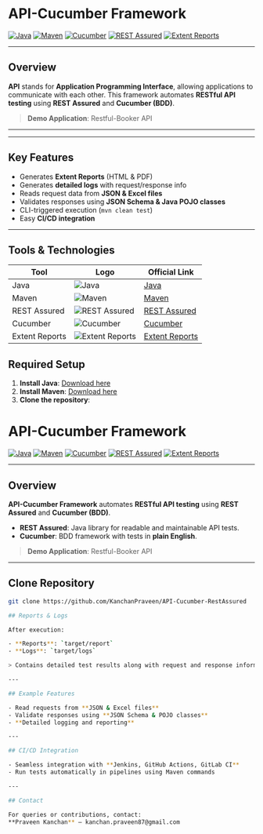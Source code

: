 # API-Cucumber Framework

[![Java](https://img.shields.io/badge/Java-ED8B00?style=flat&logo=java&logoColor=white)](https://www.oracle.com/java/)
[![Maven](https://img.shields.io/badge/Maven-C71A36?style=flat&logo=Apache%20Maven&logoColor=white)](https://maven.apache.org/)
[![Cucumber](https://img.shields.io/badge/Cucumber-29BA0F?style=flat&logo=cucumber&logoColor=white)](https://cucumber.io/)
[![REST Assured](https://raw.githubusercontent.com/rest-assured/rest-assured/master/rest-assured-logo-green.png)](https://rest-assured.io/)
[![Extent Reports](https://img.shields.io/badge/ExtentReports-FF5733?style=flat&logo=appveyor&logoColor=white)](http://extentreports.com/)

---

## Overview
**API** stands for **Application Programming Interface**, allowing applications to communicate with each other. This framework automates **RESTful API testing** using **REST Assured** and **Cucumber (BDD)**.

> **Demo Application**: Restful-Booker API

---
---

## Key Features
- Generates **Extent Reports** (HTML & PDF)
- Generates **detailed logs** with request/response info
- Reads request data from **JSON & Excel files**
- Validates responses using **JSON Schema & Java POJO classes**
- CLI-triggered execution (`mvn clean test`)
- Easy **CI/CD integration**

---

## Tools & Technologies

| Tool           | Logo                                                                                                           | Official Link                       |
|----------------|----------------------------------------------------------------------------------------------------------------|-------------------------------------|
| Java           | ![Java](https://img.shields.io/badge/Java-ED8B00?style=flat&logo=java&logoColor=white)                         | [Java](https://www.oracle.com/java/) |
| Maven          | ![Maven](https://img.shields.io/badge/Maven-C71A36?style=flat&logo=Apache%20Maven&logoColor=white)              | [Maven](https://maven.apache.org/)   |
| REST Assured   | ![REST Assured](https://raw.githubusercontent.com/rest-assured/rest-assured/master/rest-assured-logo-green.png) | [REST Assured](https://rest-assured.io/) |
| Cucumber       | ![Cucumber](https://img.shields.io/badge/Cucumber-29BA0F?style=flat&logo=cucumber&logoColor=white)              | [Cucumber](https://cucumber.io/)     |
| Extent Reports | ![Extent Reports](https://img.shields.io/badge/ExtentReports-FF5733?style=flat&logo=appveyor&logoColor=white)    | [Extent Reports](http://extentreports.com/) |


## Required Setup
1. **Install Java**: [Download here](https://www.oracle.com/java/)
2. **Install Maven**: [Download here](https://maven.apache.org/)
3. **Clone the repository**:

# API-Cucumber Framework

[![Java](https://img.shields.io/badge/Java-ED8B00?style=flat&logo=java&logoColor=white)](https://www.oracle.com/java/)
[![Maven](https://img.shields.io/badge/Maven-C71A36?style=flat&logo=Apache%20Maven&logoColor=white)](https://maven.apache.org/)
[![Cucumber](https://img.shields.io/badge/Cucumber-29BA0F?style=flat&logo=cucumber&logoColor=white)](https://cucumber.io/)
[![REST Assured](https://raw.githubusercontent.com/rest-assured/rest-assured/master/rest-assured-logo-green.png)](https://rest-assured.io/)
[![Extent Reports](https://img.shields.io/badge/ExtentReports-FF5733?style=flat&logo=appveyor&logoColor=white)](http://extentreports.com/)

---

## Overview
**API-Cucumber Framework** automates **RESTful API testing** using **REST Assured** and **Cucumber (BDD)**.

- **REST Assured**: Java library for readable and maintainable API tests.
- **Cucumber**: BDD framework with tests in **plain English**.

> **Demo Application**: Restful-Booker API

---

## Clone Repository

```bash
git clone https://github.com/KanchanPraveen/API-Cucumber-RestAssured

## Reports & Logs

After execution:

- **Reports**: `target/report`  
- **Logs**: `target/logs`  

> Contains detailed test results along with request and response information for debugging.

---

## Example Features

- Read requests from **JSON & Excel files**  
- Validate responses using **JSON Schema & POJO classes**  
- **Detailed logging and reporting**

---

## CI/CD Integration

- Seamless integration with **Jenkins, GitHub Actions, GitLab CI**  
- Run tests automatically in pipelines using Maven commands

---

## Contact

For queries or contributions, contact:  
**Praveen Kanchan** – kanchan.praveen87@gmail.com


